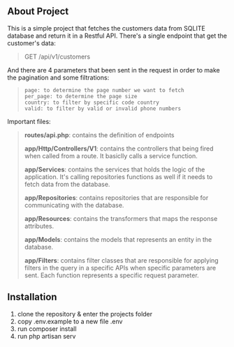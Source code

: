 
## About Project
This is a simple project that fetches the customers data from SQLITE database and return it in a Restful API. There's a single endpoint that get the customer's data:

> GET /api/v1/customers

And there are 4 parameters that been sent in the request in order to make the pagination and some filtrations:

>     page: to determine the page number we want to fetch
>     per_page: to determine the page size
>     country: to filter by specific code country
>     valid: to filter by valid or invalid phone numbers

Important files:

> **routes/api.php**: contains the definition of endpoints
> 
> **app/Http/Controllers/V1**: contains the controllers that being fired when called from a route. It basiclly calls a service function.
> 
> **app/Services**: contains the services that holds the logic of the application. It's calling repositories functions as well if it needs to fetch data from the database.
> 
> **app/Repositories**: contains repositories that are responsible for communicating with the database.
> 
> **app/Resources**: contains the transformers that maps the response attributes.
> 
> **app/Models**: contains the models that represents an entity in the database.
> 
> **app/Filters**: contains filter classes that are responsible for applying filters in the query in a specific APIs when specific parameters are sent. Each function represents a specific request parameter.

## Installation

 1. clone the repository & enter the projects folder
 2. copy .env.example to a new file .env
 3. run composer install
 4. run php artisan serv
